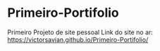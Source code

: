 # Primeiro-Portifolio
Primeiro Projeto de site pessoal
Link do site no ar: https://victorsavian.github.io/Primeiro-Portifolio/


